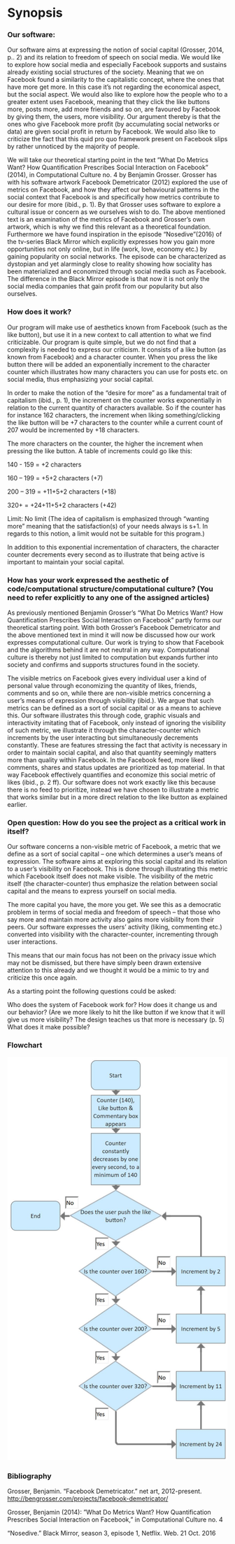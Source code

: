 <h1>Synopsis</h2>

<h3>Our software:</h3> 
Our software aims at expressing the notion of social capital (Grosser, 2014, p.. 2) and its relation to freedom of speech on social media. We would like to explore how social media and especially Facebook supports and sustains already existing social structures of the society. Meaning that we on Facebook found a similarity to the capitalistic concept, where the ones that have more get more.  In this case it’s not regarding the economical aspect, but the social aspect.    
We would also like to explore how the people who to a greater extent uses Facebook, meaning that they click the like buttons more, posts more, add more friends and so on, are favoured by Facebook by giving them, the users, more visibility. Our argument thereby is that the ones who give Facebook more profit (by accumulating social networks or data) are given social profit in return by Facebook.
We would also like to criticize the fact that this quid pro quo framework present on Facebook slips by rather unnoticed by the majority of people. 

We will take our theoretical starting point in the text  ”What Do Metrics Want? How Quantification Prescribes Social Interaction on Facebook” (2014), in Computational Culture no. 4 by Benjamin Grosser. Grosser has with his software artwork Facebook Demetricator (2012) explored the use of metrics on Facebook, and how they affect our behavioural patterns in the social context that Facebook is and specifically how metrics contribute to our desire for more (ibid., p. 1).  By that Grosser uses software to explore a cultural issue or concern as we ourselves wish to do. The above mentioned text is an examination of the metrics of Facebook and Grosser’s own artwork, which is why we find this relevant as a theoretical foundation.
Furthermore we have found inspiration in the episode “Nosedive”(2016) of the tv-series Black Mirror which explicitly expresses how you gain more opportunities not only online, but in life (work, love, economy etc.) by gaining popularity on social networks. The episode can be characterized as dystopian and yet alarmingly close to reality showing how sociality has been materialized and economized through social media such as Facebook. The difference in the Black Mirror episode is that now it is not only the social media companies that gain profit from our popularity but also ourselves. 

<h3>How does it work?</h3>
Our program will make use of aesthetics known from Facebook (such as the like button), but use it in a new context to call attention to what we find criticizable.
Our program is quite simple, but we do not find that a complexity is needed to express our criticism.
It consists of a like button (as known from Facebook) and a character counter. When you press the like button there will be added an exponentially increment to the character counter which illustrates how many characters you can use for posts etc. on social media, thus emphasizing your social capital.

In order to make the notion of the “desire for more” as a fundamental trait of capitalism (ibid., p. 1), the increment on the counter works exponentially in relation to the current quantity of characters available. So if the counter has for instance 162 characters, the increment when liking something/clicking the like button will be +7 characters to the counter while a current count of 207 would be incremented by +18 characters.
 
The more characters on the counter, the higher the increment when pressing the like button. A table of increments could go like this:
 
140 - 159 = +2 characters

160 – 199 = +5+2 characters (+7)

200 – 319 = +11+5+2 characters (+18)

320+           = +24+11+5+2 characters (+42)
 
Limit: No limit (The idea of capitalism is emphasized through “wanting more” meaning that the satisfaction(s) of your needs always is s+1. In regards to this notion, a limit would not be suitable for this program.)

In addition to this exponential incrementation of characters, the character counter decrements every second as to illustrate that being active is important to maintain your social capital.

<h3>How has your work expressed the aesthetic of code/computational structure/computational culture? (You need to refer explicitly to any one of the assigned articles)</h3>

As previously mentioned Benjamin Grosser’s “What Do Metrics Want? How Quantification Prescribes Social Interaction on Facebook” partly forms our theoretical starting point. With both Grosser’s Facebook Demetricator and the above mentioned text in mind it will now be discussed how our work expresses computational culture.
Our work is trying to show that Facebook and the algorithms behind it are not neutral in any way. Computational culture is thereby not just limited to computation but expands further into society and confirms and supports structures found in the society.

The visible metrics on Facebook gives every individual user a kind of personal value through economizing the quantity of likes, friends, comments and so on, while there are non-visible metrics concerning a user’s means of expression through visibility (ibid.). We argue that such metrics can be defined as a sort of social capital or as a means to achieve this. Our software illustrates this through code, graphic visuals and interactivity imitating that of Facebook, only instead of ignoring the visibility of such metric, we illustrate it through the character-counter which increments by the user interacting but simultaneously decrements constantly. These are features stressing the fact that activity is necessary in order to maintain social capital, and also that quantity seemingly matters more than quality within Facebook.
In the Facebook feed, more liked comments, shares and status updates are prioritized as top material. In that way Facebook effectively quantifies and economize this social metric of likes (ibid., p. 2 ff). Our software does not work exactly like this because there is no feed to prioritize, instead we have chosen to illustrate a metric that works similar but in a more direct relation to the like button as explained earlier.

<h3>Open question: How do you see the project as a critical work in itself?</h3>

Our software concerns a non-visible metric of Facebook, a metric that we define as a sort of social capital – one which determines a user’s means of expression. The software aims at exploring this social capital and its relation to a user’s visibility on Facebook. This is done through illustrating this metric which Facebook itself does not make visible. The visibility of the metric itself (the character-counter) thus emphasize the relation between social capital and the means to express yourself on social media.
 
The more capital you have, the more you get. We see this as a democratic problem in terms of social media and freedom of speech – that those who say more and maintain more activity also gains more visibility from their peers. Our software expresses the users’ activity (liking, commenting etc.) converted into visibility with the character-counter, incrementing through user interactions.
 
This means that our main focus has not been on the privacy issue which may not be dismissed, but there have simply been drawn extensive attention to this already and we thought it would be a mimic to try and criticize this once again.

As a starting point the following questions could be asked: 

Who does the system of Facebook work for?
How does it change us and our behavior? (Are we more likely to hit the like button if we know that it will give us more visibility? The design teaches us that more is necessary (p. 5)
What does it make possible?

<h3>Flowchart</h3>

![Flowchart](FlowchartPseudocodeFacebookMetrics.JPG?raw=true "Flowchart")


<h3>Bibliography</h3> 

Grosser, Benjamin. “Facebook Demetricator.” net art, 2012-present. http://bengrosser.com/projects/facebook-demetricator/

Grosser, Benjamin (2014): ”What Do Metrics Want? How Quantification   Prescribes Social Interaction on Facebook,” in Computational Culture no. 4

“Nosedive.” Black Mirror, season 3, episode 1, Netflix. Web. 21 Oct. 2016



